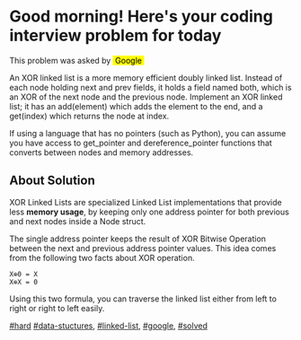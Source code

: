 # Good morning! Here's your coding interview problem for today

This problem was asked by <mark>&nbsp;Google&nbsp;</mark>

An XOR linked list is a more memory efficient doubly linked list. Instead of each node holding next and prev fields, 
it holds a field named both, which is an XOR of the next node and the previous node. Implement an XOR linked list; 
it has an add(element) which adds the element to the end, and a get(index) which returns the node at index.

If using a language that has no pointers (such as Python), you can assume you have access to get_pointer and 
dereference_pointer functions that converts between nodes and memory addresses.

## About Solution

XOR Linked Lists are specialized Linked List implementations that provide less **memory usage**, by keeping only one address pointer for both previous and next nodes inside a Node struct.

The single address pointer keeps the result of XOR Bitwise Operation between the next and previous address pointer values. This idea comes from the following two facts about XOR operation.

```
X⊕0 = X
X⊕X = 0
```

Using this two formula, you can traverse the linked list either from left to right or right to left easily.

[#hard]() [#data-stuctures](), [#linked-list](), [#google](), [#solved]()